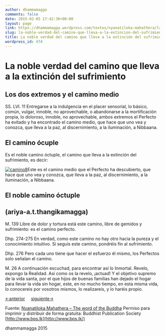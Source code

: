 ```yaml
---
author: dhammamagga
comments: false
date: 2015-02-05 17:42:36+00:00
layout: page
link: https://dhammamagga.wordpress.com/textos/nyanatiloka-mahathera/la-palabra-del-buddha/la-noble-verdad-del-camino-que-lleva-a-la-extincion-del-sufrimiento/
slug: la-noble-verdad-del-camino-que-lleva-a-la-extincion-del-sufrimiento
title: La noble verdad del camino que lleva a la extinción del sufrimiento
wordpress_id: 474
---
```


# La noble verdad del camino que lleva a la extinción del sufrimiento




## Los dos extremos y el camino medio


SS. LVI. 11
Entregarse a la indulgencia en el placer sensorial, lo básico, común, vulgar, innoble, no aprovechable, o abandonarse a la mortificación propia, lo doloroso, innoble, no aprovechable, ambos extremos el Perfecto ha evitado y ha encontrado el camino medio, que hace que uno vea y conozca, que lleva a la paz, al discernimiento, a la iluminación, a Nibbaana.


## El camino ócuple


Es el noble camino óctuple, el camino que lleva a la extinción del sufrimiento, es decir:

[![camino8](https://dhammamagga.files.wordpress.com/2013/02/captura-de-pantalla-2013-02-22-a-las-18-12-10.png)](https://dhammamagga.files.wordpress.com/2013/02/captura-de-pantalla-2013-02-22-a-las-18-12-10.png)Este es el camino medio que el Perfecto ha descubierto, que hace que uno vea y conozca, que lleva a la paz, al discernimiento, a la iluminación, a Nibbaana.


## El noble camino óctuple




## (ariya-a.t.thangikamagga)


M. 139
Libre de dolor y tortura está este camino, libre de gemidos y sufrimiento: es el camino perfecto.

Dhp. 274-275
En verdad, como este camino no hay otro hacia la pureza y el conocimiento intuitivo. Si seguís este camino, pondréis fin al sufrimiento.

Dhp. 276
Pero cada uno tiene que hacer el esfuerzo él mismo, los Perfectos solo señalan el camino.

M. 26
A continuación escuchad, para encontrar así lo Inmortal. Revelo, expongo la Realidad. Así como os la revelo, ¡actuad! Y el objetivo supremo de la vida santa, por el que hijos de buenas familias han dejado el hogar para llevar la vida sin hogar, este, en no mucho tiempo, en esta misma vida, lo conocereis por vosotros mismos, lo realizareis, y lo haréis propio.




[<-anterior](https://dhammamagga.wordpress.com/textos/nyanatiloka-mahathera/la-palabra-del-buddha/la-noble-verdad-de-la-extincion-del-sufrimiento/)     [siguiente->](https://dhammamagga.wordpress.com/textos/nyanatiloka-mahathera/la-palabra-del-buddha/la-noble-verdad-del-camino-que-lleva-a-la-extincion-del-sufrimiento/entendimiento-correcto/)




Fuente: [Nyanatiloka Mahathera – The word of the Buddha](http://www.enabling.org/ia/vipassana/Archive/N/Nyanatiloka/WOB/index.html)
Permiso para imprimir y distribuir de forma gratuita:
Buddhist Publication Society
[http://www.bps.lk](http://www.bps.lk/)




dhammamagga 2015
